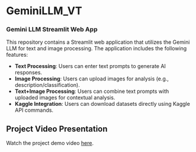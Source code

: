 # GeminiLLM_VT

### Gemini LLM Streamlit Web App

This repository contains a Streamlit web application that utilizes the Gemini LLM for text and image processing. The application includes the following features:

- **Text Processing**: Users can enter text prompts to generate AI responses.
- **Image Processing**: Users can upload images for analysis (e.g., description/classification).
- **Text+Image Processing**: Users can combine text prompts with uploaded images for contextual analysis.
- **Kaggle Integration**: Users can download datasets directly using Kaggle API commands.

## Project Video Presentation

Watch the project demo video [here](https://umsystem.hosted.panopto.com/Panopto/Pages/Viewer.aspx?id=238611e2-9fa8-4c6d-98a1-b27b0021bc54).
